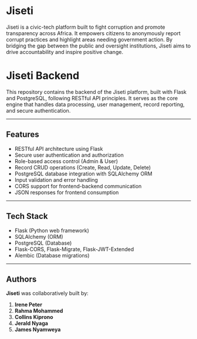 # Jiseti

Jiseti is a civic-tech platform built to fight corruption and promote transparency across Africa. It empowers citizens to anonymously report corrupt practices and highlight areas needing government action. By bridging the gap between the public and oversight institutions, Jiseti aims to drive accountability and inspire positive change.

# Jiseti Backend

This repository contains the backend of the Jiseti platform, built with Flask and PostgreSQL, following RESTful API principles. It serves as the core engine that handles data processing, user management, record reporting, and secure authentication.

---

## Features

- RESTful API architecture using Flask
- Secure user authentication and authorization
- Role-based access control (Admin & User)
- Record CRUD operations (Create, Read, Update, Delete)
- PostgreSQL database integration with SQLAlchemy ORM
- Input validation and error handling
- CORS support for frontend-backend communication
- JSON responses for frontend consumption

---

## Tech Stack

- Flask (Python web framework)
- SQLAlchemy (ORM)
- PostgreSQL (Database)
- Flask-CORS, Flask-Migrate, Flask-JWT-Extended
- Alembic (Database migrations)

---

## Authors

**Jiseti** was collaboratively built by:

1. **Irene Peter**
2. **Rahma Mohammed**
3. **Collins Kiprono**
4. **Jerald Nyaga**
5. **James Nyamweya**